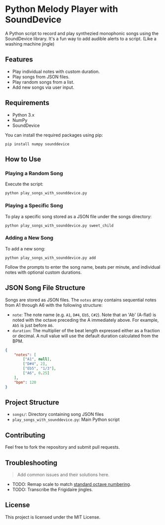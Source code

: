 # Python Melody Player with SoundDevice

A Python script to record and play synthezied monophonic songs using the SoundDevice library. It's a fun way to add audible alerts to a script. (Like a washing machine jingle)

## Features

- Play individual notes with custom duration.
- Play songs from JSON files.
- Play random songs from a list.
- Add new songs via user input.

## Requirements

- Python 3.x
- NumPy
- SoundDevice

You can install the required packages using pip:

```
pip install numpy sounddevice
```

## How to Use

### Playing a Random Song

Execute the script:

```
python play_songs_with_sounddevice.py
```

### Playing a Specific Song

To play a specific song stored as a JSON file under the songs directory:

```
python play_songs_with_sounddevice.py sweet_child
```

### Adding a New Song

To add a new song:

```
python play_songs_with_sounddevice.py add
```

Follow the prompts to enter the song name, beats per minute, and individual notes with optional custom durations.

## JSON Song File Structure

Songs are stored as JSON files. The `notes` array contains sequential notes from A1 through A6 with the following structure:

- `note`: The note name (e.g. `A1`, `D#4`, `Eb5`, `C#2`). Note that an 'Ab' (A-flat) is noted with the octave preceding the A immediately above. For example, `Ab5` is just before `A6`.
- `duration`: The multiplier of the beat length expressed either as a fraction or decimal. A null value will use the default duration calculated from the BPM. 

```json
{
    "notes": [
        ["A1", null],
        ["D#4", 2],
        ["Eb5", "1/3"],
        ["A6", 0.25]
    ],
    "bpm": 120
}
```

## Project Structure

- `songs/`: Directory containing song JSON files
- `play_songs_with_sounddevice.py`: Main Python script

## Contributing

Feel free to fork the repository and submit pull requests.

## Troubleshooting

> Add common issues and their solutions here.

- TODO: Remap scale to match [standard octave numbering](https://www.vibrationdata.com/tutorials2/piano.pdf). 
- TODO: Transcribe the Frigidaire jingles. 

## License

This project is licensed under the MIT License.
